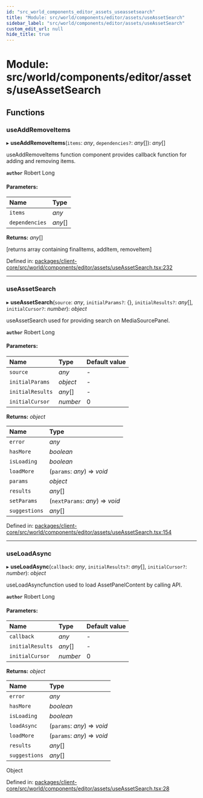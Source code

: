 ```yaml
---
id: "src_world_components_editor_assets_useassetsearch"
title: "Module: src/world/components/editor/assets/useAssetSearch"
sidebar_label: "src/world/components/editor/assets/useAssetSearch"
custom_edit_url: null
hide_title: true
---
```


# Module: src/world/components/editor/assets/useAssetSearch

## Functions

### useAddRemoveItems

▸ **useAddRemoveItems**(`items`: *any*, `dependencies?`: *any*[]): *any*[]

useAddRemoveItems function component provides callback function for adding and removing items.

**`author`** Robert Long

#### Parameters:

Name | Type |
:------ | :------ |
`items` | *any* |
`dependencies` | *any*[] |

**Returns:** *any*[]

[returns array containing finalItems, addItem, removeItem]

Defined in: [packages/client-core/src/world/components/editor/assets/useAssetSearch.tsx:232](https://github.com/xr3ngine/xr3ngine/blob/716a06460/packages/client-core/src/world/components/editor/assets/useAssetSearch.tsx#L232)

___

### useAssetSearch

▸ **useAssetSearch**(`source`: *any*, `initialParams?`: {}, `initialResults?`: *any*[], `initialCursor?`: *number*): *object*

useAssetSearch used for providing search on MediaSourcePanel.

**`author`** Robert Long

#### Parameters:

Name | Type | Default value |
:------ | :------ | :------ |
`source` | *any* | - |
`initialParams` | *object* | - |
`initialResults` | *any*[] | - |
`initialCursor` | *number* | 0 |

**Returns:** *object*

Name | Type |
:------ | :------ |
`error` | *any* |
`hasMore` | *boolean* |
`isLoading` | *boolean* |
`loadMore` | (`params`: *any*) => *void* |
`params` | *object* |
`results` | *any*[] |
`setParams` | (`nextParams`: *any*) => *void* |
`suggestions` | *any*[] |

Defined in: [packages/client-core/src/world/components/editor/assets/useAssetSearch.tsx:154](https://github.com/xr3ngine/xr3ngine/blob/716a06460/packages/client-core/src/world/components/editor/assets/useAssetSearch.tsx#L154)

___

### useLoadAsync

▸ **useLoadAsync**(`callback`: *any*, `initialResults?`: *any*[], `initialCursor?`: *number*): *object*

useLoadAsyncfunction used to load AssetPanelContent by calling API.

**`author`** Robert Long

#### Parameters:

Name | Type | Default value |
:------ | :------ | :------ |
`callback` | *any* | - |
`initialResults` | *any*[] | - |
`initialCursor` | *number* | 0 |

**Returns:** *object*

Name | Type |
:------ | :------ |
`error` | *any* |
`hasMore` | *boolean* |
`isLoading` | *boolean* |
`loadAsync` | (`params`: *any*) => *void* |
`loadMore` | (`params`: *any*) => *void* |
`results` | *any*[] |
`suggestions` | *any*[] |

Object

Defined in: [packages/client-core/src/world/components/editor/assets/useAssetSearch.tsx:28](https://github.com/xr3ngine/xr3ngine/blob/716a06460/packages/client-core/src/world/components/editor/assets/useAssetSearch.tsx#L28)
